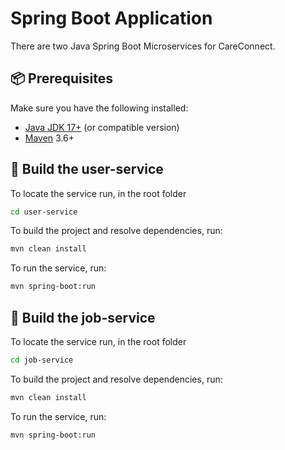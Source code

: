 # Spring Boot Application

There are two Java Spring Boot Microservices for CareConnect.

## 📦 Prerequisites

Make sure you have the following installed:

- [Java JDK 17+](https://adoptopenjdk.net/) (or compatible version)
- [Maven](https://maven.apache.org/) 3.6+




## 🔧 Build the user-service

To locate the service run, in the root folder

```bash
cd user-service
```

To build the project and resolve dependencies, run:

```bash
mvn clean install
```
To run the service, run:
```bash
mvn spring-boot:run
```


## 🔧 Build the job-service

To locate the service run, in the root folder

```bash
cd job-service
```

To build the project and resolve dependencies, run:

```bash
mvn clean install
```
To run the service, run:
```bash
mvn spring-boot:run
```
